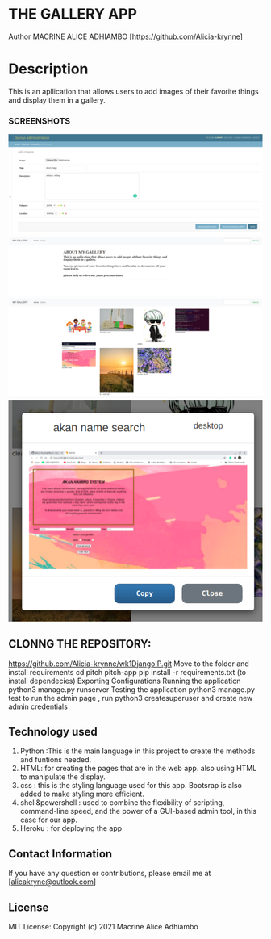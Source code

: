# THE GALLERY APP 
Author
MACRINE ALICE ADHIAMBO [https://github.com/Alicia-krynne]

# Description
This is an apllication that allows users to add images of their  favorite things and display them in a gallery. 

### SCREENSHOTS 
![admin page](img/adminpage.png)
![Home Page](img/Homepage.png)
![gallery](img/gallery.png)
![Modal](img/Modal.png)

## CLONNG THE  REPOSITORY:
https://github.com/Alicia-krynne/wk1DjangoIP.git
Move to the folder and install requirements
cd pitch pitch-app
pip install -r requirements.txt (to  install dependecies)
Exporting Configurations
Running the application
python3 manage.py runserver
Testing the application
python3 manage.py test
to  run  the  admin page , run python3 createsuperuser and  create new  admin  credentials

## Technology used
1. Python :This is the main language in this project to create the methods and funtions needed. 
2. HTML: for creating the pages that are in the web app. also using HTML to manipulate the display. 
3. css : this is the styling language used for this app. Bootsrap is also added to make styling more efficient. 
4. shell&powershell : used to combine the flexibility of scripting, command-line speed, and the power of a GUI-based admin tool, in this case for our app.
5. Heroku :  for deploying the  app 

## Contact Information
If you have any question or contributions, please email me at [alicakryne@outlook.com]

## License
MIT License:
Copyright (c) 2021 Macrine Alice Adhiambo
